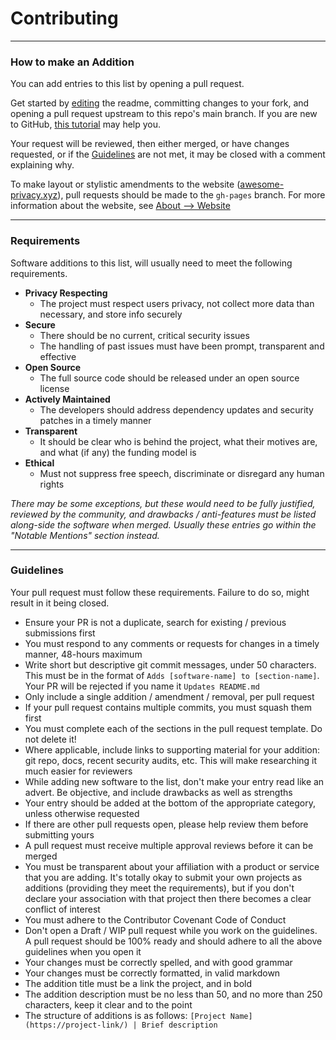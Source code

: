 # Contributing

---

### How to make an Addition

You can add entries to this list by opening a pull request.

Get started by [editing](https://github.com/Lissy93/awesome-privacy/edit/main/README.md) the readme, committing changes to your fork, and opening a pull request upstream to this repo's main branch.
If you are new to GitHub, [this tutorial](https://www.freecodecamp.org/news/how-to-make-your-first-pull-request-on-github/) may help you.

Your request will be reviewed, then either merged, or have changes requested, or if the [Guidelines](#guidelines) are not met, it may be closed with a comment explaining why.

To make layout or stylistic amendments to the website ([awesome-privacy.xyz](https://awesome-privacy.xyz)), pull requests should be made to the `gh-pages` branch. For more information about the website, see [About --> Website](https://github.com/Lissy93/awesome-privacy/blob/main/.github/ABOUT.md#website)

---

### Requirements

Software additions to this list, will usually need to meet the following requirements. 

- **Privacy Respecting**
  - The project must respect users privacy, not collect more data than necessary, and store info securely 
- **Secure**
  - There should be no current, critical security issues
  - The handling of past issues must have been prompt, transparent and effective
- **Open Source**
  - The full source code should be released under an open source license
- **Actively Maintained**
  - The developers should address dependency updates and security patches in a timely manner
- **Transparent**
  - It should be clear who is behind the project, what their motives are, and what (if any) the funding model is
- **Ethical**
  - Must not suppress free speech, discriminate or disregard any human rights

_There may be some exceptions, but these would need to be fully justified, reviewed by the community, and drawbacks / anti-features must be listed along-side the software when merged. Usually these entries go within the "Notable Mentions" section instead._

---

### Guidelines

Your pull request must follow these requirements. Failure to do so, might result in it being closed.

- Ensure your PR is not a duplicate, search for existing / previous submissions first
- You must respond to any comments or requests for changes in a timely manner, 48-hours maximum
- Write short but descriptive git commit messages, under 50 characters. This must be in the format of `Adds [software-name] to [section-name]`. Your PR will be rejected if you name it `Updates README.md`
- Only include a single addition / amendment / removal, per pull request
- If your pull request contains multiple commits, you must squash them first
- You must complete each of the sections in the pull request template. Do not delete it!
- Where applicable, include links to supporting material for your addition: git repo, docs, recent security audits, etc. This will make researching it much easier for reviewers
- While adding new software to the list, don't make your entry read like an advert. Be objective, and include drawbacks as well as strengths
- Your entry should be added at the bottom of the appropriate category, unless otherwise requested
- If there are other pull requests open, please help review them before submitting yours
- A pull request must receive multiple approval reviews before it can be merged
- You must be transparent about your affiliation with a product or service that you are adding. It's totally okay to submit your own projects as additions (providing they meet the requirements), but if you don't declare your association with that project then there becomes a clear conflict of interest
- You must adhere to the Contributor Covenant Code of Conduct
- Don't open a Draft / WIP pull request while you work on the guidelines. A pull request should be 100% ready and should adhere to all the above guidelines when you open it
- Your changes must be correctly spelled, and with good grammar
- Your changes must be correctly formatted, in valid markdown
- The addition title must be a link the project, and in bold
- The addition description must be no less than 50, and no more than 250 characters, keep it clear and to the point
- The structure of additions is as follows: `[Project Name](https://project-link/) | Brief description`
